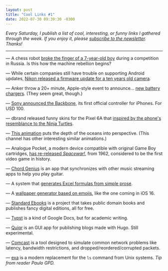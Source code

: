 ```yaml
---
layout: post
title: "Cool Links #1"
date: 2022-07-30 09:39:30 -0300
---
```

_Every Saturday, I publish a list of cool, interesting, or funny links I gathered through the week. If you enjoy it, please [subscribe to the newsletter](#subscribe). Thanks!_

***

— A chess robot [broke the finger of a 7-year-old boy](https://www.youtube.com/watch?v=l295j5IifeE) during a competition in Russia. Is this how the machine rebellion begins?

— While certain companies still have trouble on supporting Android updates, [Nikon released a firmware update for a ten years old camera](https://nikonrumors.com/2022/07/26/nikon-released-new-firmware-update-for-the-almost-10-years-old-d7100-dslr-camera.aspx/).

— Anker throw a 20+ minute, Apple-style event to announce… [new battery chargers](https://www.youtube.com/watch?v=Xp1mLbVuiSI). (They seem great, though.)

— [Sony announced the Backbone](https://blog.playstation.com/2022/07/28/introducing-backbone-one-playstation-edition-an-officially-licensed-controller-for-playstation/), its first official controller for iPhones. For USD 100.

— dbrand released funny skins for the Pixel 6A that [inspired by the phone's resemblance to the Ninja Turtles](https://twitter.com/dbrand/status/1456720974624264196).

— [This animation](https://www.youtube.com/watch?v=Q5C7sqVe2Vg) puts the depth of the oceans into perspective. (This channel has other interesting similar animations.)

— Analogue Pocket, a modern device compatible with original Game Boy cartridges, [has re-released _Spacewar!_](https://twitter.com/analogue/status/1553032937813282817), from 1962, considered to be the first video game in history.

— [Chord Genius](https://chordgenius.app/) is an app that synchronizes with other music streaming apps to help you play guitar.

— A system that [generates Excel formulas from simple prose](https://excelformulabot.com/).

— A [wallpaper generator based on emojis](https://emoji.supply/wallpaper/), like the one coming in iOS 16.

— [Standard Ebooks](https://standardebooks.org/) is a project that takes public domain books and publishes fancy digital editions, all for free.

— [Typst](https://typst.app/) is a kind of Google Docs, but for academic writing.

— [Quiqr](https://open.quiqr.org/) is an GUI app for publishing blogs made with Hugo. Still experimental.

— [Comcast](https://github.com/tylertreat/comcast) is a tool designed to simulate common network problems like latency, bandwidth restrictions, and dropped/reordered/corrupted packets.

— [exa](https://the.exa.website/) is a modern replacement for the `ls` command from Unix systems. _Tip from reader Paulo GPD._